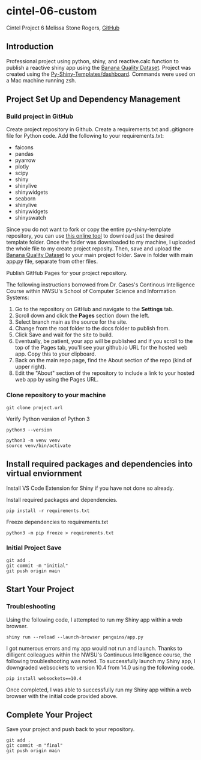# cintel-06-custom
Cintel Project 6
Melissa Stone Rogers, [GitHub](https://github.com/meldstonerogers/cintel-06-custom)

## Introduction
Professional project using python, shiny, and reactive.calc function to publish a reactive shiny app using the [Banana Quality Dataset](https://www.kaggle.com/datasets/mrmars1010/banana-quality-dataset/data). Project was created using the [Py-Shiny-Templates/dashboard](https://github.com/posit-dev/py-shiny-templates/tree/main/dashboard).
Commands were used on a Mac machine running zsh. 

## Project Set Up and Dependency Management 
### Build project in GitHub
Create project repository in Github. Create a requirements.txt and .gitignore file for Python code. Add the following to your requirements.txt: 
- faicons 
- pandas
- pyarrow
- plotly
- scipy
- shiny
- shinylive 
- shinywidgets
- seaborn
- shinylive 
- shinywidgets
- shinyswatch

Since you do not want to fork or copy the entire py-shiny-template repository, you can use [this online tool](https://download-directory.github.io/) to download just the desired template folder. Once the folder was downloaded to my machine, I uploaded the whole file to my create project reposity. Then, save and upload the [Banana Quality Dataset](https://www.kaggle.com/datasets/mrmars1010/banana-quality-dataset/data) to your main project folder. Save in folder with main app.py file, separate from other files. 

Publish GitHub Pages for your project repository.

The following instructions borrowed from Dr. Cases's Continous Intelligence Course within NWSU's School of Computer Science and Information Systems: 

1. Go to the repository on GitHub and navigate to the **Settings** tab.
2. Scroll down and click the **Pages** section down the left.
3. Select branch main as the source for the site.
4. Change from the root folder to the docs folder to publish from.
5. Click Save and wait for the site to build.
6. Eventually, be patient, your app will be published and if you scroll to the top of the Pages tab, you'll see your github.io URL for the hosted web app. Copy this to your clipboard. 
7. Back on the main repo page, find the About section of the repo (kind of upper right).
8. Edit the "About" section of the repository to include a link to your hosted web app by using the Pages URL. 

### Clone repository to your machine
```
git clone project.url
```
Verify Python version of Python 3
```
python3 --version

```
```
python3 -m venv venv
source venv/bin/activate
```
## Install required packages and dependencies into virtual enviornment

Install VS Code Extension for Shiny if you have not done so already.

Install required packages and dependencies. 
```
pip install -r requirements.txt
```
Freeze dependencies to requirements.txt  
```
python3 -m pip freeze > requirements.txt
```

### Initial Project Save
```
git add .
git commit -m "initial"                         
git push origin main
```
## Start Your Project 


### Troubleshooting
Using the following code, I attempted to run my Shiny app within a web browser. 
```
shiny run --reload --launch-browser penguins/app.py
```

I got numerous errors and my app would not run and launch. Thanks to dilligent colleagues within the NWSU's Continuous Intelligence course, the following troubleshooting was noted. To successfully launch my Shiny app, I downgraded websockets to version 10.4 from 14.0 using the following code.
```
pip install websockets==10.4
```

Once completed, I was able to successfully run my Shiny app within a web browser with the initial code provided above.

## Complete Your Project
Save your project and push back to your repository. 
```
git add .
git commit -m "final"                         
git push origin main
```
